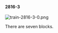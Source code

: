#### 2816-3
![train-2816-3-0.png](https://github.com/lil-lab/nlvr/raw/master/nlvr/train/images/60/train-2816-3-0.png "train-2816-3-0.png")

There are seven blocks.